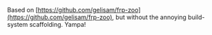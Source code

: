 Based on [https://github.com/gelisam/frp-zoo](https://github.com/gelisam/frp-zoo), but without the annoying
build-system scaffolding.  Yampa!